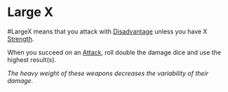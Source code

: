 # Large X
#LargeX means that you attack with [Disadvantage](../../../../../Game%20Procedures/Dice%20Rolls/Disadvantage.md) unless you have X [Strength](../../../../../Player%20Characters/Chosen%20Statistics/Strength.md).

When you succeed on an [Attack](../../../../../Game%20Procedures/Attack.md), roll double the damage dice and use the highest result(s).

*The heavy weight of these weapons decreases the variability of their damage.*
